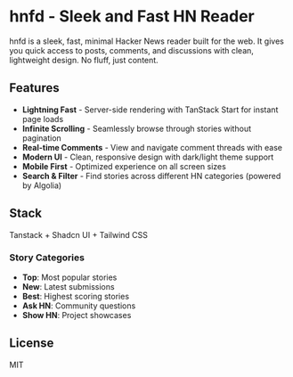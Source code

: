 # hnfd - Sleek and Fast HN Reader

hnfd is a sleek, fast, minimal Hacker News reader built for the web. It gives you quick access to posts, comments, and discussions with clean, lightweight design. No fluff, just content.

## Features

- **Lightning Fast** - Server-side rendering with TanStack Start for instant page loads
- **Infinite Scrolling** - Seamlessly browse through stories without pagination
- **Real-time Comments** - View and navigate comment threads with ease
- **Modern UI** - Clean, responsive design with dark/light theme support
- **Mobile First** - Optimized experience on all screen sizes
- **Search & Filter** - Find stories across different HN categories (powered by Algolia)

## Stack
Tanstack + Shadcn UI + Tailwind CSS

### Story Categories
- **Top**: Most popular stories
- **New**: Latest submissions
- **Best**: Highest scoring stories
- **Ask HN**: Community questions
- **Show HN**: Project showcases

## License

MIT
